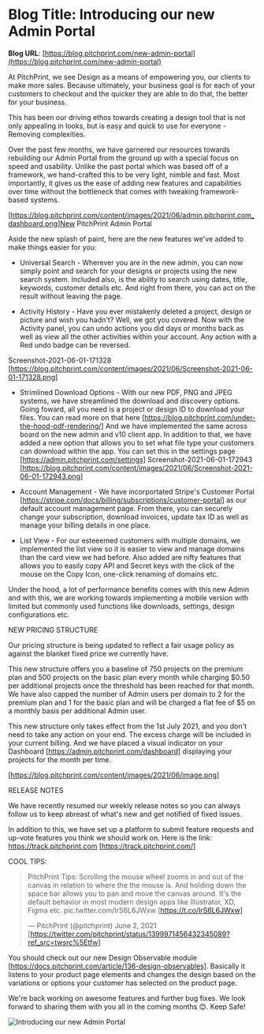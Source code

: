 # **Blog Title**: Introducing our new Admin Portal

**Blog URL**: [https://blog.pitchprint.com/new-admin-portal](https://blog.pitchprint.com/new-admin-portal)

At PitchPrint, we see Design as a means of empowering you, our clients to make more sales. Because ultimately, your business goal is for
each of your customers to checkout and the quicker they are able to do that, the better for your business.

This has been our driving ethos towards creating a design tool that is not only appealing in looks, but is easy and quick to use for
everyone - Removing complexities.

Over the past few months, we have garnered our resources towards rebuilding our Admin Portal from the ground up with a special focus on
speed and usability. Unlike the past portal which was based off of a framework, we hand-crafted this to be very light, nimble and fast. Most
importantly, it gives us the ease of adding new features and capabilities over time without the bottleneck that comes with tweaking
framework-based systems.

[https://blog.pitchprint.com/content/images/2021/06/admin.pitchprint.com_dashboard.png]New PitchPrint Admin Portal

Aside the new splash of paint, here are the new features we've added to make things easier for you:

 * Universal Search - Wherever you are in the new admin, you can now simply point and search for your designs or projects using the new
   search system. Included also, is the ability to search using dates, title, keywords, customer details etc.
   And right from there, you can act on the result without leaving the page.

 * Activity History - Have you ever mistakenly deleted a project, design or picture and wish you hadn't? Well, we got you covered. Now with
   the Activity panel, you can undo actions you did days or months back as well as view all the other activities within your account.
   Any action with a Red undo badge can be reversed.

Screenshot-2021-06-01-171328 [https://blog.pitchprint.com/content/images/2021/06/Screenshot-2021-06-01-171328.png]

 * Strimlined Download Options - With our new PDF, PNG and JPEG systems, we have streamlined the download and discovery options. Going
   foward, all you need is a project or design ID to download your files. You can read more on that here
   [https://blog.pitchprint.com/under-the-hood-pdf-rendering/]
   And we have implemented the same across board on the new admin and v10 client app.
   In addition to that, we have added a new option that allows you to set what file type your customers can download within the app.
   You can set this in the settings page [https://admin.pitchprint.com/settings]
   Screenshot-2021-06-01-172943 [https://blog.pitchprint.com/content/images/2021/06/Screenshot-2021-06-01-172943.png]

 * Account Management - We have incorportated Stripe's Customer Portal [https://stripe.com/docs/billing/subscriptions/customer-portal] as
   our default account management page. From there, you can securely change your subscription, download invoices, update tax ID as well as
   manage your billing details in one place.

 * List View - For our esteeemed customers with multiple domains, we implemented the list view so it is easier to view and manage domains
   than the card view we had before. Also added are nifty features that allows you to easily copy API and Secret keys with the click of the
   mouse on the Copy Icon, one-click renaming of domains etc.

Under the hood, a lot of performance benefits comes with this new Admin and with this, we are working towards implementing a mobile version
with limited but commonly used functions like downloads, settings, design configurations etc.




NEW PRICING STRUCTURE

Our pricing structure is being updated to reflect a fair usage policy as against the blanket fixed price we currently have.

This new structure offers you a baseline of 750 projects on the premium plan and 500 projects on the basic plan every month while charging
$0.50 per additional projects once the threshold has been reached for that month. We have also capped the number of Admin users per domain
to 2 for the premium plan and 1 for the basic plan and will be charged a flat fee of $5 on a monthly basis per additional Admin user.

This new structure only takes effect from the 1st July 2021, and you don't need to take any action on your end. The excess charge will be
included in your current billing. And we have placed a visual indicator on your Dashboard [https://admin.pitchprint.com/dashboard]
displaying your projects for the month per time.

[https://blog.pitchprint.com/content/images/2021/06/image.png]




RELEASE NOTES

We have recently resumed our weekly release notes so you can always follow us to keep abreast of what's new and get notified of fixed
issues.

In addition to this, we have set up a platform to submit feature requests and up-vote features you think we should work on. Here is the
link: https://track.pitchprint.com [https://track.pitchprint.com/]


COOL TIPS:

> PitchPrint Tips: Scrolling the mouse wheel zooms in and out of the canvas in relation to where the the mouse is.
> And holding down the space bar allows you to pan and move the canvas around. It's the default behavior in most modern design apps like
> Illustrator, XD, Figma etc. pic.twitter.com/IrS6L6JWxw [https://t.co/IrS6L6JWxw]
> 
> — PitchPrint (@pitchprint) June 2, 2021 [https://twitter.com/pitchprint/status/1399971456432345089?ref_src=twsrc%5Etfw]

You should check out our new Design Observable module [https://docs.pitchprint.com/article/136-design-observables]. Basically it listens to
your product page elements and changes the design based on the variations or options your customer has selected on the product page.

We're back working on awesome features and further bug fixes. We look forward to sharing them with you all in the coming months 😊. Keep
Safe!

![Introducing our new Admin Portal](https://blog.pitchprint.com/content/images/2021/06/Web-1920---1--1--1.png)

